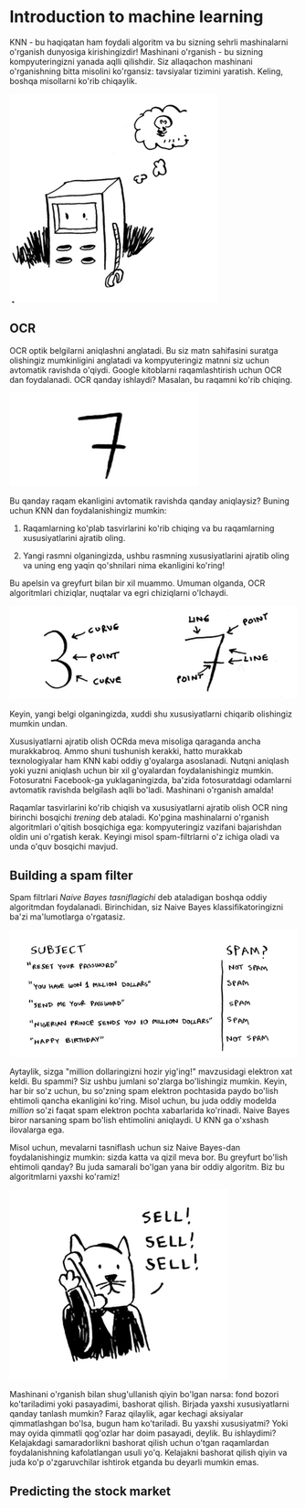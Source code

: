 # Introduction to machine learning

KNN - bu haqiqatan ham foydali algoritm va bu sizning sehrli mashinalarni o'rganish dunyosiga kirishingizdir! Mashinani o'rganish - bu sizning kompyuteringizni yanada aqlli qilishdir. Siz allaqachon mashinani o'rganishning bitta misolini ko'rgansiz: tavsiyalar tizimini yaratish. Keling, boshqa misollarni ko'rib chiqaylik.

![image](image-24.png)

## OCR

OCR optik belgilarni aniqlashni anglatadi. Bu siz matn sahifasini suratga olishingiz mumkinligini anglatadi va kompyuteringiz matnni siz uchun avtomatik ravishda o'qiydi. Google kitoblarni raqamlashtirish uchun OCR dan foydalanadi. OCR qanday ishlaydi? Masalan, bu raqamni ko'rib chiqing.

![image](image-25.png)

Bu qanday raqam ekanligini avtomatik ravishda qanday aniqlaysiz? Buning uchun KNN dan foydalanishingiz mumkin:

1. Raqamlarning ko'plab tasvirlarini ko'rib chiqing va bu raqamlarning xususiyatlarini ajratib oling.

2. Yangi rasmni olganingizda, ushbu rasmning xususiyatlarini ajratib oling va uning eng yaqin qo'shnilari nima ekanligini ko'ring!

Bu apelsin va greyfurt bilan bir xil muammo. Umuman olganda, OCR algoritmlari chiziqlar, nuqtalar va egri chiziqlarni o'lchaydi.

![image](image-26.png)

Keyin, yangi belgi olganingizda, xuddi shu xususiyatlarni chiqarib olishingiz mumkin
undan.

Xususiyatlarni ajratib olish OCRda meva misoliga qaraganda ancha murakkabroq. Ammo shuni tushunish kerakki, hatto murakkab texnologiyalar ham KNN kabi oddiy g'oyalarga asoslanadi. Nutqni aniqlash yoki yuzni aniqlash uchun bir xil g'oyalardan foydalanishingiz mumkin. Fotosuratni Facebook-ga yuklaganingizda, ba'zida fotosuratdagi odamlarni avtomatik ravishda belgilash aqlli bo'ladi. Mashinani o'rganish amalda!


Raqamlar tasvirlarini ko'rib chiqish va xususiyatlarni ajratib olish OCR ning birinchi bosqichi *trening* deb ataladi. Ko'pgina mashinalarni o'rganish algoritmlari o'qitish bosqichiga ega: kompyuteringiz vazifani bajarishdan oldin uni o'rgatish kerak. Keyingi misol spam-filtrlarni o'z ichiga oladi va unda o'quv bosqichi mavjud.

## Building a spam filter

Spam filtrlari *Naive Bayes tasniflagichi* deb ataladigan boshqa oddiy algoritmdan foydalanadi. Birinchidan, siz Naive Bayes klassifikatoringizni ba'zi ma'lumotlarga o'rgatasiz. 

![image](image-27.png)

Aytaylik, sizga "million dollaringizni hozir yig'ing!" mavzusidagi elektron xat keldi. Bu spammi? Siz ushbu jumlani so'zlarga bo'lishingiz mumkin. Keyin, har bir so'z uchun, bu so'zning spam elektron pochtasida paydo bo'lish ehtimoli qancha ekanligini ko'ring. Misol uchun, bu juda oddiy modelda *million* so'zi faqat spam elektron pochta xabarlarida ko'rinadi. Naive Bayes biror narsaning spam bo'lish ehtimolini aniqlaydi. U KNN ga o'xshash ilovalarga ega.

Misol uchun, mevalarni tasniflash uchun siz Naive Bayes-dan foydalanishingiz mumkin: sizda katta va qizil meva bor. Bu greyfurt bo'lish ehtimoli qanday? Bu juda samarali bo'lgan yana bir oddiy algoritm. Biz bu algoritmlarni yaxshi ko'ramiz!

![image](image-28.png)

Mashinani o'rganish bilan shug'ullanish qiyin bo'lgan narsa: fond bozori ko'tariladimi yoki pasayadimi, bashorat qilish. Birjada yaxshi xususiyatlarni qanday tanlash mumkin? Faraz qilaylik, agar kechagi aksiyalar qimmatlashgan bo'lsa, bugun ham ko'tariladi. Bu yaxshi xususiyatmi? Yoki may oyida qimmatli qog'ozlar har doim pasayadi, deylik. Bu ishlaydimi? Kelajakdagi samaradorlikni bashorat qilish uchun o'tgan raqamlardan foydalanishning kafolatlangan usuli yo'q. Kelajakni bashorat qilish qiyin va juda ko'p o'zgaruvchilar ishtirok etganda bu deyarli mumkin emas.

## Predicting the stock market